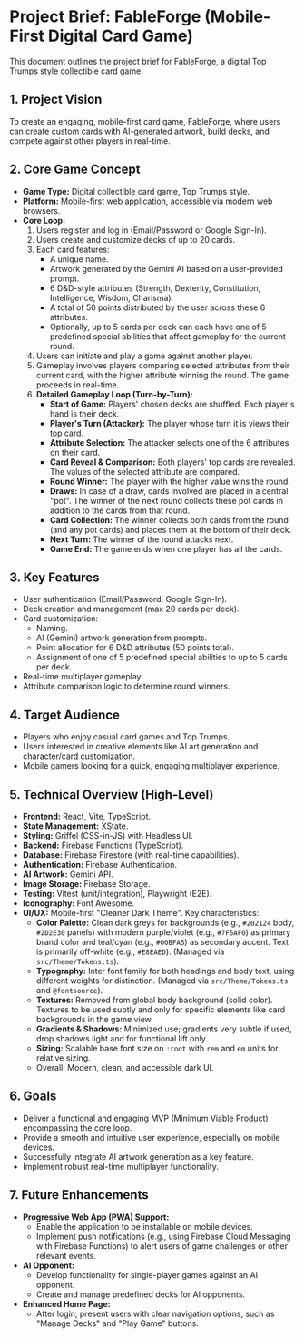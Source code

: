 # Project Brief: FableForge (Mobile-First Digital Card Game)

This document outlines the project brief for FableForge, a digital Top Trumps style collectible card game.

## 1. Project Vision
To create an engaging, mobile-first card game, FableForge, where users can create custom cards with AI-generated artwork, build decks, and compete against other players in real-time.

## 2. Core Game Concept
*   **Game Type:** Digital collectible card game, Top Trumps style.
*   **Platform:** Mobile-first web application, accessible via modern web browsers.
*   **Core Loop:**
    1.  Users register and log in (Email/Password or Google Sign-In).
    2.  Users create and customize decks of up to 20 cards.
    3.  Each card features:
        *   A unique name.
        *   Artwork generated by the Gemini AI based on a user-provided prompt.
        *   6 D&D-style attributes (Strength, Dexterity, Constitution, Intelligence, Wisdom, Charisma).
        *   A total of 50 points distributed by the user across these 6 attributes.
        *   Optionally, up to 5 cards per deck can each have one of 5 predefined special abilities that affect gameplay for the current round.
    4.  Users can initiate and play a game against another player.
    5.  Gameplay involves players comparing selected attributes from their current card, with the higher attribute winning the round. The game proceeds in real-time.
    6.  **Detailed Gameplay Loop (Turn-by-Turn):**
        *   **Start of Game:** Players' chosen decks are shuffled. Each player's hand is their deck.
        *   **Player's Turn (Attacker):** The player whose turn it is views their top card.
        *   **Attribute Selection:** The attacker selects one of the 6 attributes on their card.
        *   **Card Reveal & Comparison:** Both players' top cards are revealed. The values of the selected attribute are compared.
        *   **Round Winner:** The player with the higher value wins the round.
        *   **Draws:** In case of a draw, cards involved are placed in a central "pot". The winner of the next round collects these pot cards in addition to the cards from that round.
        *   **Card Collection:** The winner collects both cards from the round (and any pot cards) and places them at the bottom of their deck.
        *   **Next Turn:** The winner of the round attacks next.
        *   **Game End:** The game ends when one player has all the cards.

## 3. Key Features
*   User authentication (Email/Password, Google Sign-In).
*   Deck creation and management (max 20 cards per deck).
*   Card customization:
    *   Naming.
    *   AI (Gemini) artwork generation from prompts.
    *   Point allocation for 6 D&D attributes (50 points total).
    *   Assignment of one of 5 predefined special abilities to up to 5 cards per deck.
*   Real-time multiplayer gameplay.
*   Attribute comparison logic to determine round winners.

## 4. Target Audience
*   Players who enjoy casual card games and Top Trumps.
*   Users interested in creative elements like AI art generation and character/card customization.
*   Mobile gamers looking for a quick, engaging multiplayer experience.

## 5. Technical Overview (High-Level)
*   **Frontend:** React, Vite, TypeScript.
*   **State Management:** XState.
*   **Styling:** Griffel (CSS-in-JS) with Headless UI.
*   **Backend:** Firebase Functions (TypeScript).
*   **Database:** Firebase Firestore (with real-time capabilities).
*   **Authentication:** Firebase Authentication.
*   **AI Artwork:** Gemini API.
*   **Image Storage:** Firebase Storage.
*   **Testing:** Vitest (unit/integration), Playwright (E2E).
*   **Iconography:** Font Awesome.
*   **UI/UX:** Mobile-first "Cleaner Dark Theme". Key characteristics:
    *   **Color Palette:** Clean dark greys for backgrounds (e.g., `#202124` body, `#2D2E30` panels) with modern purple/violet (e.g., `#7F5AF0`) as primary brand color and teal/cyan (e.g., `#00BFA5`) as secondary accent. Text is primarily off-white (e.g., `#E8EAED`). (Managed via `src/Theme/Tokens.ts`).
    *   **Typography:** Inter font family for both headings and body text, using different weights for distinction. (Managed via `src/Theme/Tokens.ts` and `@fontsource`).
    *   **Textures:** Removed from global body background (solid color). Textures to be used subtly and only for specific elements like card backgrounds in the game view.
    *   **Gradients & Shadows:** Minimized use; gradients very subtle if used, drop shadows light and for functional lift only.
    *   **Sizing:** Scalable base font size on `:root` with `rem` and `em` units for relative sizing.
    *   Overall: Modern, clean, and accessible dark UI.

## 6. Goals
*   Deliver a functional and engaging MVP (Minimum Viable Product) encompassing the core loop.
*   Provide a smooth and intuitive user experience, especially on mobile devices.
*   Successfully integrate AI artwork generation as a key feature.
*   Implement robust real-time multiplayer functionality.

## 7. Future Enhancements
*   **Progressive Web App (PWA) Support:**
    *   Enable the application to be installable on mobile devices.
    *   Implement push notifications (e.g., using Firebase Cloud Messaging with Firebase Functions) to alert users of game challenges or other relevant events.
*   **AI Opponent:**
    *   Develop functionality for single-player games against an AI opponent.
    *   Create and manage predefined decks for AI opponents.
*   **Enhanced Home Page:**
    *   After login, present users with clear navigation options, such as "Manage Decks" and "Play Game" buttons.
